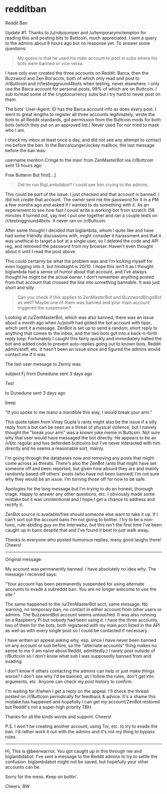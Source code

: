 # redditban
Reddit Ban

Update #1: Thanks to /u/robojumper and /u/temporarymctempton for reading this and posting bits to Buttcoin, much appreciated. I sent a query to the admins about 8 hours ago but no response yet. To answer some questions:

> My guess is that he used his main account to post in subs where his bots were banned or vice versa.

I have only ever created the three accounts on Reddit: Barca, then the Buzzword and Zen Bot accts, both of which only read and post to /r/Buttcoin and /r/testingground4bots when testing, never elsewhere. I only use the Barca account for personal posts, 99% of which are on Buttcoin. I sub to/read some of the cryptocurrency subs but I try hard to never post on them.

The bots' User-Agent: ID has the Barca account info as does every post. I went to great lengths to register all three accounts legitimately, wrote the bots to all Reddit standards, got permission from the Buttcoin mods for both bots (which they put on an approved list.) Never used Tor nor tried to mask who I am.

I check my inbox at least once a day, and did not see any attempt to contact me before the ban.  In the BarcaloungerJockey mailbox, the last message before the ban was:

username mention Cringe to the max!
from ZenMasterBot via /r/Buttcoin sent 13 hours ago

Free Butterin
But first[...]

> Did he run BigLambdabot? I could see him crying to the admins.

This could be part of the issue. I just checked and that account is banned. I did not create that account. The owner sent me the password for it in a PM a few months ago and asked if I wanted to do something with it. As an experiement to see how fast I could write a working bot from scratch (58 minutes it turned out, yay me) I put one together and ran a couple tests on /r/testingground4bots. It never ran on /r/Buttcoin.

After some thought I decided that biglambda, whom I quite like and have had some friendly discussions with, might consider it harassment and that it was unethical to target a bot at a single user, so I deleted the code and API reg, and removed the password from my browser. Haven't even thought about it until I read the post above.

This could certainly be what the problem was and I'm kicking myself for even logging into it, but hindsight is 20/10. I hope this isn't it as I thought biglambda had a sense of humor about that account, and I've always thought he might be the actual owner. I don't remember anything posted from that account that crossed the line into something bannable. It was just short and silly.

> Can you check if this applies to ZenMasterBot and BuzzwordBingoBot as well? Maybe one of them was banned and your main account triggered the suspension?

Looking at /u/ZenMasterBot, which was also banned, there was an issue about a month ago when /u/jstolfi had gilded the bot account with tippr, which sent it a message. ZenBot is set up to send a random, short reply to anything that comes to the inbox, and the two bots got into a back-n-forth reply loop. Fortunately I caught this fairly quickly and immediately halted the bot and added code to prevent auto-replies going out to known bots, Reddit admin/staff, etc. It hasn't been an issue since and figured the admins would contact me if it was.

The last user message to Zenny was:

subject Fj
from Dunedune sent 3 days ago

Test

to Dunedune sent 3 days ago

beep

"If you spoke to me mano a mandible this way, I would break your arm."

This quote taken from Vinay Gupta's rants might also be the issue if a silly reply from a bot can be seen as a threat of physical violence, but I naively thought the "break your arm" was a known joke meme in Buttcoin. Not sure why that user would have messaged the bot directly. He appears to be an /r/btc regular and has defended buttcoins but I've never interacted with him directly and he seems a reasonable sort, mainly.

I'm going through the databases now and removing any posts that might come across as threats. There's also the ZenBot rants that might have set someone off and been reported, but given how absurd they are and mainly randomly based off others' posts (who have not been banned) I'm not sure why they would be an issue. I'm turning those off for now to be safe.

Apologies for the long message but I'm trying to do an honest, thorough triage. Happy to answer any other questions, etc. I obviously made some mistake but it was unintentional and I hope I get a chance to address and rectify it.

ZenBot source is available/free should someone else want to take it up. If I can't sort out the account bans I'm not going to bother. I try to be a non-toxic, rule-abiding guy on the Interwebz, but this isn't the first time I've been caught up in bans despite that and I've found it best to just walk away.

Thanks to everyone who posted humorous replies, many good laughs there! Cheers!

----

Original message:

My account was permanently banned. I have absolutely no idea why. The message I received says:

"Your account has been permanently suspended for using alternate accounts to evade a subreddit ban.
You are no longer welcome to use the site."

The same happened to the /u/ZenMasterBot acct, same message. No warning, no temporary ban, no contact in either account from other users or admins. The BuzzwordBot account seems untouched. It was also running on a Raspberry Pi but nobody had been using it. I have the three accounts, two of them for the bots, both registered with my main acct listed in the API as well as with every single post so I could be contacted if necessary.

I have written an appeal asking why, esp. since I have never been banned on any account or sub before, so the "alternate accounts" thing makes no sense to me (I am naive about Reddit, admittedly.) I rarely post outside of r/Buttcoin so I don't know what sub I was supposedly banned from and evading.

I don't know if others contacting the admins can help or just make things worse? I don't see why I'd be banned, as I follow the rules, don't get into arguments, etc. Anyone can check my post history to confirm.

I'm waiting for if/when I get a reply on the appeal. I'll check the thread posted on /r/Buttcoin periodically for feedback & advice. It's a shame this mistake has happened and hopefully I can get my account/ZenBot restored but Reddit's not a super-high priority TBH.

Thanks for all the kinds words and support. Cheers!

P.S. I won't be creating another account, using Tor, etc. to try to evade the ban. I'd rather work it out with the admins and it's not my thing to bypass rules.

-----

Hi, This is @beerwarrior. You got caught up in this through me and biglambdabot. I've sent a message to the Reddit admins to try to settle the confusion. biglambdabot might not be saved, but hopefully your other accounts can be.

Sorry for the mess. Keep on bottin'.

Cheers,
BW
